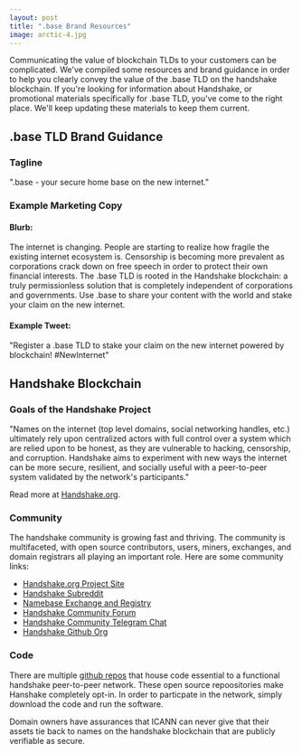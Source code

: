 ```yaml
---
layout: post
title: ".base Brand Resources"
image: arctic-4.jpg
---
```


Communicating the value of blockchain TLDs to your customers can be complicated. We've compiled some resources and brand guidance in order to help you clearly convey the value of the .base TLD on the handshake blockchain. If you're looking for information about Handshake, or promotional materials specifically for .base TLD, you've come to the right place. We'll keep updating these materials to keep them current.

## .base TLD Brand Guidance

### Tagline

".base - your secure home base on the new internet."

### Example Marketing Copy

#### Blurb:

The internet is changing. People are starting to realize how fragile the existing internet ecosystem is. Censorship is becoming more prevalent as corporations crack down on free speech in order to protect their own financial interests. The .base TLD is rooted in the Handshake blockchain: a truly permissionless solution that is completely independent of corporations and governments. Use .base to share your content with the world and stake your claim on the new internet.

#### Example Tweet:

"Register a .base TLD to stake your claim on the new internet powered by blockchain! #NewInternet"

## Handshake Blockchain

### Goals of the Handshake Project

"Names on the internet (top level domains, social networking handles, etc.) ultimately rely upon centralized actors with full control over a system which are relied upon to be honest, as they are vulnerable to hacking, censorship, and corruption. Handshake aims to experiment with new ways the internet can be more secure, resilient, and socially useful with a peer-to-peer system validated by the network's participants."

Read more at <a href="https://handshake.org">Handshake.org</a>.

### Community

The handshake community is growing fast and thriving. The community is multifaceted, with open source contributors, users, miners, exchanges, and domain registrars all playing an important role. Here are some community links:

<ul>
  <li><a href="https://handshake.org">Handshake.org Project Site</a></li>
  <li><a href="https://www.reddit.com/r/handshake">Handshake Subreddit</a></li>
  <li><a href="https://www.namebase.io">Namebase Exchange and Registry</a></li>
  <li><a href="https://handshake.community">Handshake Community Forum</a></li>
  <li><a href="https://t.me/handshake_hns">Handshake Community Telegram Chat</a></li>
  <li><a href="https://github.com/handshake-org">Handshake Github Org</a></li>
</ul>

### Code

There are multiple <a href="https://github.com/handshake-org">github repos</a> that house code essential to a functional handshake peer-to-peer network. These open source repoositories make Hanshake completely opt-in. In order to particpate in the network, simply download the code and run the software.

Domain owners have assurances that ICANN can never give that their assets tie back to names on the handshake blockchain that are publicly verifiable as secure.